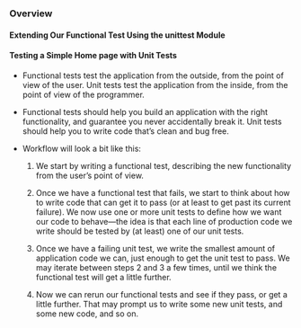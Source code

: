 ### Overview

#### Extending Our Functional Test Using the unittest Module

#### Testing a Simple Home page with Unit Tests

-   Functional tests test the application from the outside, from the point of view of the user. Unit tests test the application from the inside, from the point of view of the programmer.

-   Functional tests should help you build an application with the right functionality, and guarantee you never accidentally break it. Unit tests should help you to write code that’s clean and bug free.

-   Workflow will look a bit like this:

    1. We start by writing a functional test, describing the new functionality from the user’s point of view.

    2. Once we have a functional test that fails, we start to think about how to write code that can get it to pass (or at least to get past its current failure). We now use one or more unit tests to define how we want our code to behave—​the idea is that each line of production code we write should be tested by (at least) one of our unit tests.

    3. Once we have a failing unit test, we write the smallest amount of application code we can, just enough to get the unit test to pass. We may iterate between steps 2 and 3 a few times, until we think the functional test will get a little further.

    4. Now we can rerun our functional tests and see if they pass, or get a little further. That may prompt us to write some new unit tests, and some new code, and so on.
